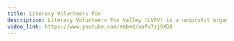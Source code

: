 ```yaml
---
title: Literacy Volunteers Fox
description: Literacy Volunteers Fox Valley (LVFV) is a nonprofit organization that helps adults in the Tri-City area improve their English reading, writing, speaking, and comprehension skills. They offer free, one-to-one tutoring, matching trained volunteer tutors with learners based on their goals and schedules. Whether someone needs English skills for work, school, or everyday life, LVFV provides personalized support to help individuals become more confident and independent. Tutoring sessions are flexible and often held at local libraries or online.
video_link: https://www.youtube.com/embed/xaPv7zjSXD8
---
```

